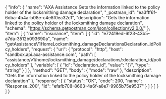 {
  "info": {
    "name": "AXA Assistance Gets the information linked to the policy holder of the locksmithing damage declaration",
    "_postman_id": "ea3fff6f-6dba-4b4a-b08e-c4e8f0ea32c1",
    "description": "Gets the information linked to the policy holder of the locksmithing damage declaration",
    "schema": "https://schema.getpostman.com/json/collection/v2.0.0/"
  },
  "item": [
    {
      "name": "insurance",
      "item": [
        {
          "id": "e72419ed-6f23-43b5-a7da-3512b093690a",
          "name": "getAssistanceV1HomeLocksmithing_damageDeclarationsDeclaration_idPolicy_holders",
          "request": {
            "url": {
              "protocol": "http",
              "host": "sandbox.api.axa-assistance.com",
              "path": [
                "assistance/v1/home/locksmithing_damage/declarations/:declaration_id/policy_holders"
              ],
              "variable": [
                {
                  "id": "declaration_id",
                  "value": "{}",
                  "type": "string"
                }
              ]
            },
            "method": "GET",
            "body": {
              "mode": "raw"
            },
            "description": "Gets the information linked to the policy holder of the locksmithing damage declaration"
          },
          "response": [
            {
              "status": "OK",
              "code": 200,
              "name": "Response_200",
              "id": "efafb708-8663-4a6f-a8e7-9965b75e9537"
            }
          ]
        }
      ]
    }
  ]
}